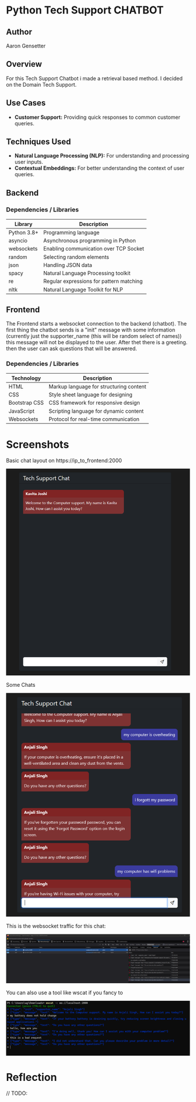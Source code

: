 # Python Tech Support CHATBOT

## Author
Aaron Gensetter

## Overview
For this Tech Support Chatbot i made a retrieval based method. I decided on the Domain Tech Support.

## Use Cases
- **Customer Support:** Providing quick responses to common customer queries.

## Techniques Used
- **Natural Language Processing (NLP):** For understanding and processing user inputs.
- **Contextual Embeddings:** For better understanding the context of user queries.

## Backend
### Dependencies / Libraries
| Library    | Description                              |
|------------|------------------------------------------|
| Python 3.8+| Programming language                     |
| asyncio    | Asynchronous programming in Python       |
| websockets | Enabling communication over TCP Socket   |
| random     | Selecting random elements                |
| json       | Handling JSON data          |
| spacy      | Natural Language Processing toolkit      |
| re         | Regular expressions for pattern matching |
| nltk       | Natural Language Toolkit for NLP         |


## Frontend

The Frontend starts a websocket connection to the backend (chatbot).
The first thing the chatbot sends is a "init" message with some information (currently just the supporter_name (this will be random select of names)) this message will not be displayed to the user. After thet there is a greeting. then the user can ask questions that will be answered.

### Dependencies / Libraries
| Technology   | Description                             |
|--------------|-----------------------------------------|
| HTML         | Markup language for structuring content |
| CSS          | Style sheet language for designing      |
| Bootstrap CSS| CSS framework for responsive design     |
| JavaScript   | Scripting language for dynamic content  |
| Websockets   | Protocol for real-time communication    |

# Screenshots
Basic chat layout on https://ip_to_frontend:2000

![alt text](_docs/.img/1.png)

Some Chats

![alt text](_docs/.img/2.png)

This is the websocket traffic for this chat:

![alt text](_docs/.img/3.png)

You can also use a tool like wscat if you fancy to

![alt text](_docs/.img/4.png)

# Reflection
// TODO: